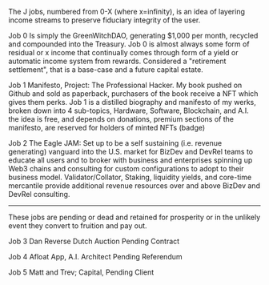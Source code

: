The J jobs, numbered from 0-X (where x=infinity), is an idea of layering income streams to preserve fiduciary integrity of the user.  

Job 0
Is simply the GreenWitchDAO, generating $1,000 per month, recycled and compounded into the Treasury.  Job 0 is almost always some form of residual or x income that continually comes through form of a yield or automatic income system from rewards.  Considered a "retirement settlement", that is a base-case and a future capital estate.

Job 1
Manifesto, Project: The Professional Hacker.  My book pushed on Github and sold as paperback, purchasers of the book receive a NFT which gives them perks.  Job 1 is a distilled biography and manifesto of my werks, broken down into 4 sub-topics, Hardware, Software, Blockchain, and A.I. the idea is free, and depends on donations, premium sections of the manifesto, are reserved for holders of minted NFTs (badge)

Job 2
The Eagle JAM:  Set up to be a self sustaining (i.e. revenue generating) vanguard into the U.S. market for BizDev and DevRel teams to educate all users and to broker with business and enterprises spinning up Web3 chains and consulting for custom configurations to adopt to their business model.  Validator/Collator, Staking, liquidity yields, and core-time mercantile provide additional revenue resources over and above BizDev and DevRel consulting.   

---

These jobs are pending or dead and retained for prosperity or in the unlikely event they convert to fruition and pay out.

Job 3
Dan Reverse Dutch Auction
Pending Contract

Job 4
Afloat App, A.I. Architect
Pending Referendum

Job 5
Matt and Trev; Capital,
Pending Client
